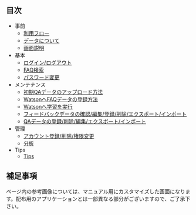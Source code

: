 ## 目次
- 事前
    - [利用フロー](./advance/flow.md)
    - [データについて](./advance/data.md)
    - [画面説明](./advance/view.md)
- 基本
    - [ログイン/ログアウト](./basic/login.md)
    - [FAQ検索](./basic/faq.md)
    - [パスワード変更](./basic/password.md)
- メンテナンス
    - [初期QAデータのアップロード方法](./maintenance/initial.md)
    - [WatsonへFAQデータの登録方法](./maintenance/faqRegist.md)
    - [Watsonへ学習を実行](./maintenance/faqLearning.md)
    - [フィードバックデータの確認/編集/登録/削除/エクスポート/インポート](./maintenance/feedback.md)
    - [QAデータの登録/削除/編集/エクスポート/インポート](./maintenance/faqMaintenance.md)
- 管理
    - [アカウント登録/削除/権限変更](./admin/user.md)
    - [分析](./admin/analytics.md)
- Tips
    - [Tips](./tips/tips.md)

## 補足事項
ページ内の参考画像については、マニュアル用にカスタマイズした画面になります。配布用のアプリケーションとは一部異なる部分がございますので、ご了承下さい。